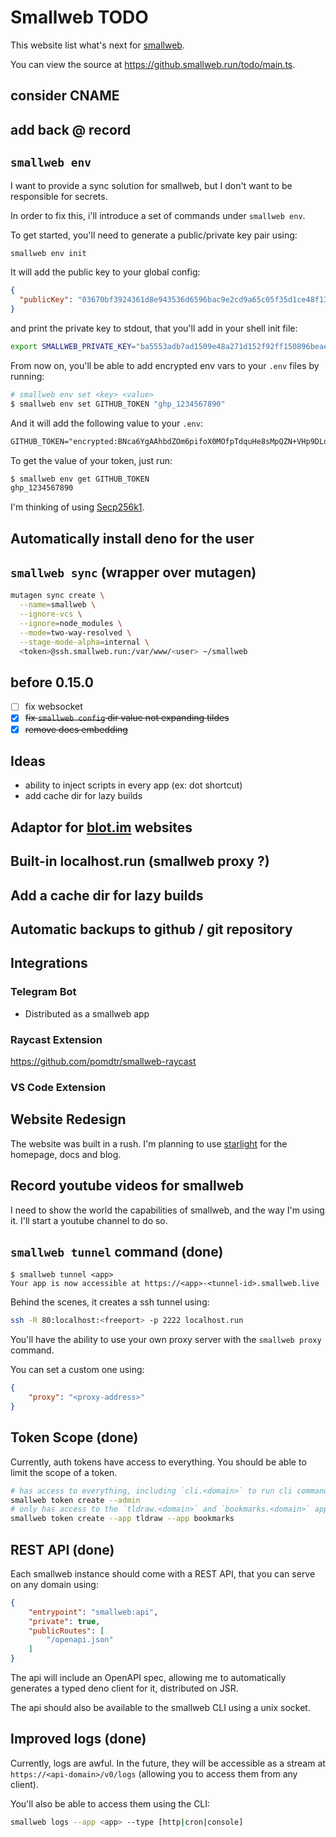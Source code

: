 # Smallweb TODO

This website list what's next for [smallweb](https://smallweb.run).

You can view the source at <https://github.smallweb.run/todo/main.ts>.

## consider CNAME

## add back @ record

## `smallweb env`

I want to provide a sync solution for smallweb, but I don't want to be responsible for secrets.

In order to fix this, i'll introduce a set of commands under `smallweb env`.

To get started, you'll need to generate a public/private key pair using:

```sh
smallweb env init
```

It will add the public key to your global config:

```json
{
  "publicKey": "03670bf3924361d8e943536d6596bac9e2cd9a65c05f35d1ce48f137272adff1ae"
}
```

and print the private key to stdout, that you'll add in your shell init file:

```sh
export SMALLWEB_PRIVATE_KEY="ba5553adb7ad1509e48a271d152f92ff150896beae20e6d884474abae761e7af"
```

From now on, you'll be able to add encrypted env vars to your `.env` files by running:

```sh
# smallweb env set <key> <value>
$ smallweb env set GITHUB_TOKEN "ghp_1234567890"
```

And it will add the following value to your `.env`:

```txt
GITHUB_TOKEN="encrypted:BNca6YgAAhbdZOm6pifoX0MOfpTdquHe8sMpQZN+VHp9DLo2LpmhRoc1emp99BDta8xU/J9Y8zO5iko/+HrLKxxfXXfAv1nRvVV0ZuhLk+4mcbHl7eqpbFhn5ZBpHzi2e+eSh2nn"
```

To get the value of your token, just run:

```sh
$ smallweb env get GITHUB_TOKEN
ghp_1234567890
```

I'm thinking of using [Secp256k1](https://en.bitcoin.it/wiki/Secp256k1).

## Automatically install deno for the user

## `smallweb sync` (wrapper over mutagen)

```sh
mutagen sync create \
  --name=smallweb \
  --ignore-vcs \
  --ignore=node_modules \
  --mode=two-way-resolved \
  --stage-mode-alpha=internal \
  <token>@ssh.smallweb.run:/var/www/<user> ~/smallweb
```

## before 0.15.0

- [ ] fix websocket
- [x] ~~fix `smallweb config` dir value not expanding tildes~~
- [x] ~~remove docs embedding~~

## Ideas

- ability to inject scripts in every app (ex: dot shortcut)
- add cache dir for lazy builds

## Adaptor for [blot.im](https://blot.im) websites

## Built-in localhost.run (smallweb proxy ?)

## Add a cache dir for lazy builds

## Automatic backups to github / git repository

## Integrations

### Telegram Bot

- Distributed as a smallweb app

### Raycast Extension

https://github.com/pomdtr/smallweb-raycast

### VS Code Extension

## Website Redesign

The website was built in a rush. I'm planning to use [starlight](https://starlight.astro.build/) for the homepage, docs and blog.

## Record youtube videos for smallweb

I need to show the world the capabilities of smallweb, and the way I'm using it. I'll start a youtube channel to do so.

## `smallweb tunnel` command (done)

```console
$ smallweb tunnel <app>
Your app is now accessible at https://<app>-<tunnel-id>.smallweb.live
```

Behind the scenes, it creates a ssh tunnel using:

```sh
ssh -R 80:localhost:<freeport> -p 2222 localhost.run
```

You'll have the ability to use your own proxy server with the `smallweb proxy` command.

You can set a custom one using:

```json
{
    "proxy": "<proxy-address>"
}
```

## Token Scope (done)

Currently, auth tokens have access to everything. You should be able to limit the scope of a token.

```sh
# has access to everything, including `cli.<domain>` to run cli commands.
smallweb token create --admin
# only has access to the `tldraw.<domain>` and `bookmarks.<domain>` apps.
smallweb token create --app tldraw --app bookmarks
```

## REST API (done)

Each smallweb instance should come with a REST API, that you can serve on any domain using:

```json
{
    "entrypoint": "smallweb:api",
    "private": true,
    "publicRoutes": [
        "/openapi.json"
    ]
}
```

The api will include an OpenAPI spec, allowing me to automatically generates a typed deno client for it, distributed on JSR.

The api should also be available to the smallweb CLI using a unix socket.

## Improved logs (done)

Currently, logs are awful. In the future, they will be accessible as a stream at` https://<api-domain>/v0/logs` (allowing you to access them from any client).

You'll also be able to access them using the CLI:

```sh
smallweb logs --app <app> --type [http|cron|console]
```
